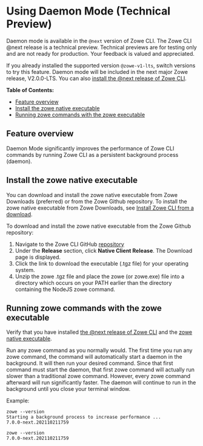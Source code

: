 # Using Daemon Mode (Technical Preview)

<Badge text="Technical Preview"/> Daemon mode is available in the `@next` version of Zowe CLI. The Zowe CLI @next release is a technical preview. Technical previews are for testing only and are not ready for production. Your feedback is valued and appreciated.

If you already installed the supported version `@zowe-v1-lts`, switch versions to try this feature. Daemon mode will be included in the next major Zowe release, V2.0.0-LTS. You can also [install the @next release of Zowe CLI](cli-install-cli-next.md#install-zowe-cli-from-a-download).

**Table of Contents:**

- [Feature overview](#feature-overview)
- [Install the zowe native executable](#install-the-zowe-native-executable)
- [Running zowe commands with the zowe executable](#running-zowe-commands-with-zowe-executable)

## Feature overview

Daemon Mode significantly improves the performance of Zowe CLI commands by running Zowe CLI as a persistent background process (daemon).

## Install the zowe native executable

You can download and install the zowe native executable from Zowe Downloads (preferred) or from the Zowe Github repository. To install the zowe native executable from Zowe Downloads, see [Install Zowe CLI from a download](cli-install-cli-next.md#install-zowe-cli-from-a-download).

To download and install the zowe native executable from the Zowe Github repository:

1. Navigate to the Zowe CLI GitHub [repository](https://github.com/zowe/zowe-cli)
2. Under the **Release** section, click **Native Client Release**.
   The Download page is displayed.
3. Click the link to download the executable (.tgz file) for your operating system.
4. Unzip the zowe .tgz file and place the zowe (or zowe.exe) file into a directory which occurs on your PATH earlier than the directory containing the NodeJS zowe command.

## Running zowe commands with the zowe executable

Verify that you have installed [the @next release of Zowe CLI](cli-install-cli-next.md) and the [zowe native executable](#install-the-zowex-native-executable).

Run any zowe command as you normally would. The first time you run any zowe command, the command will automatically start a daemon in the background. It will then run your desired command. Since that first command must start the daemon, that first zowe command will actually run slower than a traditional zowe command. However, every zowe command afterward will run significantly faster. The daemon will continue to run in the background until you close your terminal window.

Example:

```text
zowe --version
Starting a background process to increase performance ...
7.0.0-next.202110211759

zowe --version
7.0.0-next.202110211759
```
